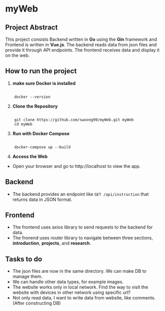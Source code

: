 # myWeb

## Project Abstract
This project consists Backend written in **Go** using the **Gin** framework and Frontend is written in **Vue.js**. The backend reads data from json files and provide it through API endpoints. The frontend receives data and display it on the web.

## How to run the project
1. **make sure Docker is installed**
```

    docker --version
   ```

2. **Clone the Repository**
```

    git clone https://github.com/swoong99/myWeb.git myWeb
    cd myWeb
```
3. **Run with Docker Compose**
```

    docker-compose up --build
```
4. **Access the Web**
- Open your browser and go to http://localhost to view the app.

## Backend
- The backend provides an endpoint like `GET /api/instruction` that returns data in JSON format.

## Frontend
- The frontend uses axios library to send requests to the backend for data.
- The fronend uses router library to navigate between three sections, **introduction**, **projects**, and **research**.

## Tasks to do
- The json files are now in the same directory. We can make DB to manage them.
- We can handle other data types, for example images.
- The website works only in local network. Find the way to visit the website with devices in other network using specific url?
- Not only read data, I want to write data from website, like comments. (After constructing DB)
